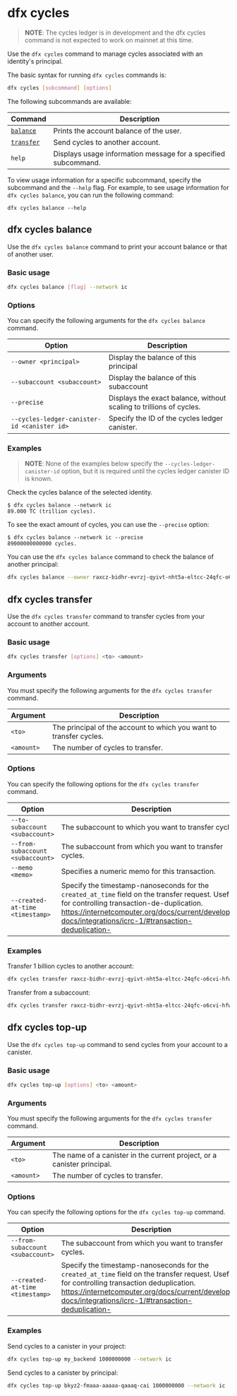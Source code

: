 # dfx cycles

> **NOTE**: The cycles ledger is in development and the dfx cycles command is not expected to work on mainnet at this time.

Use the `dfx cycles` command to manage cycles associated with an identity's principal.

The basic syntax for running `dfx cycles` commands is:

``` bash
dfx cycles [subcommand] [options]
```

The following subcommands are available:

| Command                               | Description                                                                          |
|---------------------------------------|--------------------------------------------------------------------------------------|
| [`balance`](#dfx-cycles-balance)      | Prints the account balance of the user.                                              |
| [`transfer`](#dfx-cycles-transfer)    | Send cycles to another account.                                                      |
| `help`                                | Displays usage information message for a specified subcommand.                       |

To view usage information for a specific subcommand, specify the subcommand and the `--help` flag. For example, to see usage information for `dfx cycles balance`, you can run the following command:

`dfx cycles balance --help`

## dfx cycles balance

Use the `dfx cycles balance` command to print your account balance or that of another user.

### Basic usage

``` bash
dfx cycles balance [flag] --network ic
```

### Options

You can specify the following arguments for the `dfx cycles balance` command.

| Option                                      | Description                                                         |
|---------------------------------------------|---------------------------------------------------------------------|
| `--owner <principal>`                       | Display the balance of this principal                               |
| `--subaccount <subaccount>`                 | Display the balance of this subaccount                              |
| `--precise`                                 | Displays the exact balance, without scaling to trillions of cycles. |
| `--cycles-ledger-canister-id <canister id>` | Specify the ID of the cycles ledger canister.                       |

### Examples

> **NOTE**: None of the examples below specify the `--cycles-ledger-canister-id` option, but it is required until the cycles ledger canister ID is known.

Check the cycles balance of the selected identity.

```
$ dfx cycles balance --network ic
89.000 TC (trillion cycles).
```

To see the exact amount of cycles, you can use the `--precise` option:
```
$ dfx cycles balance --network ic --precise
89000000000000 cycles.
```

You can use the `dfx cycles balance` command to check the balance of another principal:

``` bash
dfx cycles balance --owner raxcz-bidhr-evrzj-qyivt-nht5a-eltcc-24qfc-o6cvi-hfw7j-dcecz-kae --network ic
```

## dfx cycles transfer

Use the `dfx cycles transfer` command to transfer cycles from your account to another account.

### Basic usage

``` bash
dfx cycles transfer [options] <to> <amount>
```

### Arguments

You must specify the following arguments for the `dfx cycles transfer` command.

| Argument   | Description                       |
|------------|-----------------------------------|
| `<to>`     | The principal of the account to which you want to transfer cycles. |
| `<amount>` | The number of cycles to transfer. |

### Options

You can specify the following options for the `dfx cycles transfer` command.

| Option                           | Description                                                                            |
|----------------------------------|----------------------------------------------------------------------------------------|
| `--to-subaccount <subaccount>`   | The subaccount to which you want to transfer cycles.                                   |
| `--from-subaccount <subaccount>` | The subaccount from which you want to transfer cycles.                                 |
| `--memo <memo>`                  | Specifies a numeric memo for this transaction. |
| `--created-at-time <timestamp>`  | Specify the timestamp-nanoseconds for the `created_at_time` field on the transfer request. Useful for controlling transaction-de-duplication. https://internetcomputer.org/docs/current/developer-docs/integrations/icrc-1/#transaction-deduplication- |

### Examples

Transfer 1 billion cycles to another account:

``` bash
dfx cycles transfer raxcz-bidhr-evrzj-qyivt-nht5a-eltcc-24qfc-o6cvi-hfw7j-dcecz-kae 1000000000 --network ic
```

Transfer from a subaccount:

``` bash
dfx cycles transfer raxcz-bidhr-evrzj-qyivt-nht5a-eltcc-24qfc-o6cvi-hfw7j-dcecz-kae 1000000000 --from-subaccount 000102030405060708090a0b0c0d0e0f101112131415161718191a1b1c1d1e1f --network ic
```

## dfx cycles top-up

Use the `dfx cycles top-up` command to send cycles from your account to a canister.

### Basic usage

``` bash
dfx cycles top-up [options] <to> <amount>
```

### Arguments

You must specify the following arguments for the `dfx cycles transfer` command.

| Argument   | Description                                                             |
|------------|-------------------------------------------------------------------------|
| `<to>`     | The name of a canister in the current project, or a canister principal. |
| `<amount>` | The number of cycles to transfer.                                       |

### Options

You can specify the following options for the `dfx cycles top-up` command.

| Option                           | Description                                                                            |
|----------------------------------|----------------------------------------------------------------------------------------|
| `--from-subaccount <subaccount>` | The subaccount from which you want to transfer cycles.                                 |
| `--created-at-time <timestamp>`  | Specify the timestamp-nanoseconds for the `created_at_time` field on the transfer request. Useful for controlling transaction deduplication. https://internetcomputer.org/docs/current/developer-docs/integrations/icrc-1/#transaction-deduplication- |

### Examples

Send cycles to a canister in your project:

``` bash
dfx cycles top-up my_backend 1000000000 --network ic
```

Send cycles to a canister by principal:

``` bash
dfx cycles top-up bkyz2-fmaaa-aaaaa-qaaaq-cai 1000000000 --network ic
```
